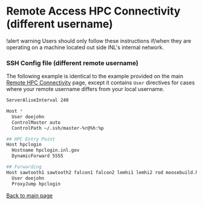 # Remote Access HPC Connectivity (different username)

!alert warning
Users should only follow these instructions if/when they are operating on a machine located out side
INL's internal network.

### SSH Config file (different remote username)

The following example is identical to the example provided on the main [Remote HPC Connectivity](help/inl/hpc_remote.md) page, except it contains `User` directives for cases where your remote username differs from your local username.

```bash
ServerAliveInterval 240

Host *
  User doejohn
  ControlMaster auto
  ControlPath ~/.ssh/master-%r@%h:%p

## HPC Entry Point
Host hpclogin
  Hostname hpclogin.inl.gov
  DynamicForward 5555

## Forwarding
Host sawtooth1 sawtooth2 falcon1 falcon2 lemhi1 lemhi2 rod moosebuild.hpc.inl.gov hpcgitlab.hpc.inl.gov hpcsc.inl.gov
  User doejohn
  ProxyJump hpclogin
```

[Back to main page](help/inl/hpc_remote.md)
